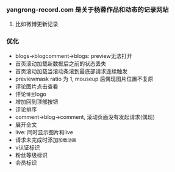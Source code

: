### yangrong-record.com 是关于杨蓉作品和动态的记录网站

01. 比如微博更新记录

### 优化

* blogs->blogcomment->blogs: preview无法打开
* 首页滚动加载新数据后之前的状态丢失
* 首页滚动加载当滚动条滚到最底部请求连续触发
* previewmask ratio 为 1, mouseup 后偶现图片位置不复原
* 评论图片点击查看
* 评论`博主`logo
* 增加回到顶部按钮
* 评论排序
* comment->blog->comment, 滚动页面没有发起请求(偶现)
* 展开全文
* live: 同时显示图片和live
* 请求未完成时添加`加载动画`
* v认证标识
* 粉丝等级标识
* 会员标识
